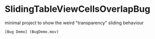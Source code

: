 # SlidingTableViewCellsOverlapBug
minimal project to show the weird "transparency" sliding behaviour

	[Bug Demo] (BugDemo.mov)
